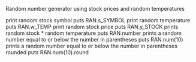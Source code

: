 Random number generator using stock prices and random temperatures

print random stock symbol
puts RAN.s_SYMBOL
print random temperature
puts RAN.w_TEMP
print random stock price
puts RAN.y_STOCK
prints random stock * random temperature
puts RAN.number
prints a random number equal to or below the number in parentheses
puts RAN.num(10)
prints a random number equal to or below the number in parentheses rounded
puts RAN.num(10).round
